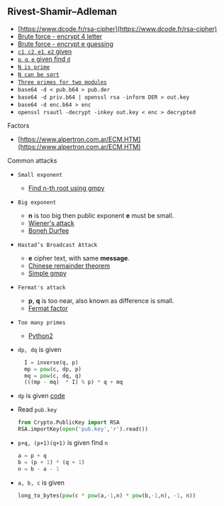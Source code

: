 ## Rivest-Shamir–Adleman

- [https://www.dcode.fr/rsa-cipher](https://www.dcode.fr/rsa-cipher)
- [Brute force - encrypt 4 letter](https://github.com/ByamB4/Capture-The-Flag/blob/master/Cryptography/src/asymmetric-cipher/rsa/brute-force-encrypt-4-letter.py)
- [Brute force - encrypt e guessing](https://github.com/ByamB4/Capture-The-Flag/blob/master/Cryptography/src/asymmetric-cipher/rsa/find-e.py)
- [`c1`, `c2`, `e1`, `e2` given](https://github.com/ByamB4/Capture-The-Flag/blob/master/Cryptography/src/asymmetric-cipher/rsa/common-modules-attack.py)
- [`p`, `q`, `e` given find `d`](https://github.com/ByamB4/Capture-The-Flag/blob/master/Cryptography/src/asymmetric-cipher/rsa/p-q-e-given-calculate-d.py)
- [`N is prime`](https://github.com/ByamB4/CCC/blob/master/Cryptography/src/asymmetric-cipher/rsa/n-is-prime.py)
- [`N can be sqrt`](https://github.com/ByamB4/CCC/blob/master/Cryptography/src/asymmetric-cipher/rsa/sqrted-n.py)
- [`Three primes for two modules`](https://zeyu2001.gitbook.io/ctfs/2021/zh3ro-ctf-v2/alice_bob_dave)
- `base64 -d < pub.b64 > pub.der`
- `base64 -d priv.b64 | openssl rsa -inform DER > out.key`
- `base64 -d enc.b64 > enc`
- `openssl rsautl -decrypt -inkey out.key < enc > decrypted`

Factors

- [https://www.alpertron.com.ar/ECM.HTM](https://www.alpertron.com.ar/ECM.HTM)

Common attacks

- `Small exponent`

  - [Find n-th root using gmpy](https://github.com/ByamB4/CCC/blob/master/Cryptography/src/asymmetric-cipher/rsa/small-exponent-attack-gmpy.py)

- `Big exponent`
  - **n** is too big then public exponent **e** must be small.
  - [Wiener's attack](https://github.com/ByamB4/CCC/blob/master/Cryptography/src/asymmetric-cipher/rsa/Wiener-Attack.py)
  - [Boneh Durfee](https://someurl)
- `Hastad’s Broadcast Attack`

  - **e** cipher text, with same **message**.
  - [Chinese remainder theorem](https://github.com/ByamB4/CCC/blob/master/Cryptography/src/asymmetric-cipher/rsa/Hastad-Broadcast-Attack-CRT.py)
  - [Simple gmpy](https://github.com/ByamB4/CCC/blob/master/Cryptography/src/asymmetric-cipher/rsa/Hastad-Broadcast-Attack-Gmpy.py)

- `Fermat's attack`

  - **p**, **q** is too near, also known as difference is small.
  - [Fermat factor](https://github.com/ByamB4/CCC/blob/master/Cryptography/src/asymmetric-cipher/rsa/Fermats-Factor-Attack-Simple.py)

- `Too many primes`

  - [Python2](https://github.com/ByamB4/Capture-The-Flag-Tools/blob/master/Cryptography/Code/rsa-too-many-primes.py)

- `dp, dq` is given
  ```python
    I = inverse(q, p)
    mp = pow(c, dp, p)
    mq = pow(c, dq, q)
    (((mp - mq)  * I) % p) * q + mq
  ```
  
- `dp` is given [code](https://github.com/ByamB4/Common-CTF-Challenges/blob/main/Cryptography/Asymmetric%20cipher/src/rsa/dp_is_given.py)

- Read `pub.key`
  ```python
  from Crypto.PublicKey import RSA
  RSA.importKey(open('pub.key','r').read())
  ```

- `p+q, (p+1)(q+1)` is given find `n`
  ```python
  a = p + q
  b = (p + 1) * (q + 1)
  n = b - a - 1
  ```
- `a, b, c` is given
  ```python
  long_to_bytes(pow(c * pow(a,-1,n) * pow(b,-1,n), -1, n))
  ```
